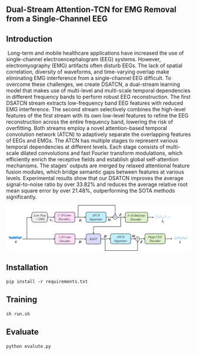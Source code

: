 ## Dual-Stream Attention-TCN for EMG Removal from a Single-Channel EEG

## Introduction

​	Long-term and mobile healthcare applications have increased the use of single-channel electroencephalogram (EEG) systems. However, electromyography (EMG) artifacts often disturb EEGs. The lack of spatial correlation, diversity of waveforms, and time-varying overlap make eliminating EMG interference from a single-channel EEG difficult. To overcome these challenges, we create DSATCN, a dual-stream learning model that makes use of multi-level and multi-scale temporal dependencies in different frequency bands to perform robust EEG reconstruction. The first DSATCN stream extracts low-frequency band EEG features with reduced EMG interference. The second stream selectively combines the high-level features of the first stream with its own low-level features to refine the EEG reconstruction across the entire frequency band, lowering the risk of overfitting. Both streams employ a novel attention-based temporal convolution network (ATCN) to adaptively separate the overlapping features of EEGs and EMGs. The ATCN has multiple stages to represent various temporal dependencies at different levels. Each stage consists of multi-scale dilated convolutions and fast Fourier transform modulations, which efficiently enrich the receptive fields and establish global self-attention mechanisms. The stages' outputs are merged by relaxed attentional feature fusion modules, which bridge semantic gaps between features at various levels. Experimental results show that our DSATCN improves the average signal-to-noise ratio by over 33.82% and reduces the average relative root mean square error by over 21.48%, outperforming the SOTA methods significantly.

![dsatcn](https://github.com/BaenRH/DSATCN/blob/main/photo/dsatcn.png)

## Installation

```shell
pip install -r requirements.txt
```

## Training

```shell
sh run.sh	
```

## Evaluate

```shell
python evalute.py	
```

